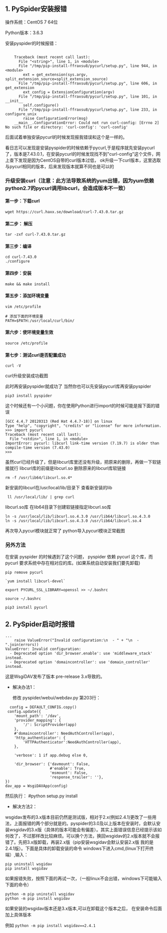 ## 1. PySpider安装报错

操作系统：CentOS 7 64位

Python版本：3.6.3

安装pyspider的时候报错：
```
 
    Traceback (most recent call last):
      File "<string>", line 1, in <module>
      File "/tmp/pip-install-ffraxsu8/pycurl/setup.py", line 944, in <module>
        ext = get_extension(sys.argv, split_extension_source=split_extension_source)
      File "/tmp/pip-install-ffraxsu8/pycurl/setup.py", line 606, in get_extension
        ext_config = ExtensionConfiguration(argv)
      File "/tmp/pip-install-ffraxsu8/pycurl/setup.py", line 101, in __init__
        self.configure()
      File "/tmp/pip-install-ffraxsu8/pycurl/setup.py", line 233, in configure_unix
        raise ConfigurationError(msg)
    __main__.ConfigurationError: Could not run curl-config: [Errno 2] No such file or directory: 'curl-config': 'curl-config'
```

后面试着单独安装pycurl的时候发现报我错误和这个是一样的。

看日志可以发现是安装pyspider的时候依赖于pycurl,于是程序就先安装pycurl了，版本是7.43.0.1，在安装pycurl的时候发现找不到"curl-config"这个文件，网上查下发现是因为CentOS自带的curl版本过低，
ok升级一下curl版本，这里选取与pycurl相同的版本，后来发现版本就算不同也是可以的

### 升级安装curl（注意：此方法导致系统的yum出错，因为yum依赖python2.7的pycurl调用libcurl，会造成版本不一致）
#### 第一步：下载curl
```
wget https://curl.haxx.se/download/curl-7.43.0.tar.gz
```

#### 第二步： 解压
```
tar -zxf curl-7.43.0.tar.gz
```

#### 第三步：编译
```
cd curl-7.43.0
./configure
```

#### 第四步：安装
```
make && make install
```

#### 第五步：添加环境变量
```
vim /etc/profile 
```
```
# 添加下面的环境变量
PATH=$PATH:/usr/local/curl/bin/
```

#### 第六步：使环境变量生效
```
source /etc/profile
```

#### 第七步：测试curl是否配置成功
```
curl -V
```

curl升级安装成功截图

此时再安装pyspider就成功了
当然你也可以先安装pycurl库再安装pyspider
```
pip3 install pyspider
```

这个时候还有一个小问题，你在使用Python进行import的时候可能是报下面的错误
```
[GCC 4.4.7 20120313 (Red Hat 4.4.7-18)] on linux
Type "help", "copyright", "credits" or "license" for more information.
>>> import pycurl
Traceback (most recent call last):
  File "<stdin>", line 1, in <module>
ImportError: pycurl: libcurl link-time version (7.19.7) is older than compile-time version (7.43.0)
>>>
```

虽然curl已经升级了，但是libcurl库里还没有升级，把原来的删除，再做一下软链接就行
libcurl库的前缀是libcurl.so
删除原来的libcurl库软链接
```
rm -f /usr/lib64/libcurl.so.4*
```

新安装的libcurl在/usr/local/lib/目录下
查看新安装的lib
```
 ll /usr/local/lib/ | grep curl
```

libcurl.so库
在lib64目录下创建软链接指定libcurl.so库
```
ln -s /usr/local/lib/libcurl.so.4.3.0 /usr/lib64/libcurl.so.4.3.0
ln -s /usr/local/lib/libcurl.so.4.3.0 /usr/lib64/libcurl.so.4
```
 
再次导入pycurl模块就正常了
python导入pycurl模块正常截图

### 另外方法
在安装 pyspider 的时候遇到了这个问题， pyspider 依赖 pycurl 这个库，而 pycurl 要求系统中存在相对应的库。(如果系统自动安装我们要先卸载)
```
pip remove pycurl

`yum install libcurl-devel` 

export PYCURL_SSL_LIBRARY=openssl >> ~/.bashrc

source ~/.bashrc

pip3 install pycurl
```

## 2. PySpider启动时报错
```
...
    raise ValueError("Invalid configuration:\n  - " + "\n  - ".join(errors))
ValueError: Invalid configuration:
  - Deprecated option 'dir_browser.enable': use 'middleware_stack' instead.
  - Deprecated option 'domaincontroller': use 'domain_controller' instead.
```
  这是WsgiDAV发布了版本 pre-release 3.x导致的。
  
* 解决办法1：
  
  修改 pyspider/webui/webdav.py 第203行：
```
  config = DEFAULT_CONFIG.copy()
 config.update({
    'mount_path': '/dav',
    'provider_mapping': {
        '/': ScriptProvider(app)
    },
    #'domaincontroller': NeedAuthController(app),
    'http_authenticator': {
        'HTTPAuthenticator':NeedAuthController(app),
    },
    
    'verbose': 1 if app.debug else 0,
    
    'dir_browser': {'davmount': False,
                    #'enable': True,
                    'msmount': False,
                    'response_trailer': ''},
})
dav_app = WsgiDAVApp(config)
```

然后执行：
#python setup.py install

* 解决方法2：

wsgidav发布的3.x版本目前仍然是测试版，相对于2.x(例如2.4.1)更改了一些用法，上面报错的两个部分就是的。pyspider的3.0及以上版本在安装时，会默认安装wsgidav的3.x版（具体的版本可能会有偏差）。其实上面错误信息已经提示该如何改了，不过那样改比较麻烦。可以换个方法，换回wsgidav的2.x版本就不会报错了。先把3.x版卸载，再装2.x版（pip安装wsgidav会默认安装2.x版  我的是2.4.1版）。下面是具体的卸载安装的命令
windows下进入cmd,(linux下打开终端）,输入： 
```
pip uninstall wsgidav  
pip install wsgidav
```
如果报错失败，按照下面的再试一次，（一般linux不会出错，windows下可能输入下面的命令）
 ```
 python -m pip uninstall wsgidav
python -m pip install wsgidav
 ```
如果安装的wsgidav版本还是3.x版本,可以在卸载这个版本之后， 在安装命令后面加上具体版本

例如  `python -m pip install wsgidav==2.4.1`
